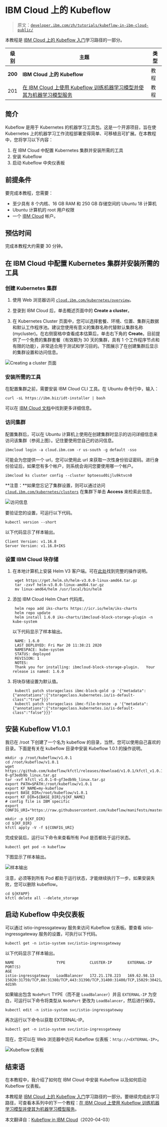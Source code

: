 # IBM Cloud 上的 Kubeflow

> 原文：[`developer.ibm.com/zh/tutorials/kubeflow-in-ibm-cloud-public/`](https://developer.ibm.com/zh/tutorials/kubeflow-in-ibm-cloud-public/)

本教程是 [IBM Cloud 上的 Kubeflow 入门](https://developer.ibm.com/zh/series/learning-path-getting-started-with-kubeflow-ibm-cloud/)学习路径的一部分。

| 级别 | 主题 | 类型 |
| --- | --- | --- |
| **200** | **IBM Cloud 上的 Kubeflow** | 教程 |
| 201 | [在 IBM Cloud 上使用 Kubeflow 训练机器学习模型并使其为机器学习模型服务](https://developer.ibm.com/zh/tutorials/train-and-serve-a-machine-learning-model-using-kubeflow-in-ibm-cloud/) | 教程 |

## 简介

Kubeflow 是用于 Kubernetes 的机器学习工具包。这是一个开源项目，旨在使 Kubernetes 上的机器学习工作流程部署变得简单、可移植且可扩展。在本教程中，您将学习以下内容：

1.  在 IBM Cloud 中配置 Kubernetes 集群并安装所需的工具
2.  安装 Kubeflow
3.  启动 Kubeflow 中央仪表板

## 前提条件

要完成本教程，您需要：

*   至少具有 8 个内核、16 GB RAM 和 250 GB 存储空间的 Ubuntu 18 计算机
*   Ubuntu 计算机的 root 用户权限
*   一个 [IBM Cloud](https://cloud.ibm.com/registration?cm_sp=ibmdev-_-developer-tutorials-_-cloudreg) 帐户。

## 预估时间

完成本教程大约需要 30 分钟。

## 在 IBM Cloud 中配置 Kubernetes 集群并安装所需的工具

### 创建 Kubernetes 集群

1.  使用 Web 浏览器访问 [`cloud.ibm.com/kubernetes/overview`](https://cloud.ibm.com/kubernetes/overview?cm_sp=ibmdev-_-developer-tutorials-_-cloudreg)。

2.  登录到 IBM Cloud 后，单击概述页面中的 **Create a cluster**。

3.  在 Kubernetes Cluster 页面中，您可以选择套餐、环境、位置、集群元数据和默认工作程序池。建议您使用有意义的集群名称代替默认集群名称 (mycluster)。在右侧窗格中查看成本估算后，单击右下角的 **Create**。目前提供了一个免费的集群套餐（有效期为 30 天的集群，具有 1 个工作程序节点和有限的功能），非常适合用于测试和学习目的。下图展示了在创建集群后显示的集群设置和访问信息。

![Creating a cluster 页面](img/852a723f4598be7be21a1949a2e25c29.png)

### 安装所需的工具

在配置集群之前，需要安装 IBM Cloud CLI 工具。在 Ubuntu 命令行中，输入：

```
curl -sL https://ibm.biz/idt-installer | bash 
```

可以在 [IBM Cloud 文档](https://cloud.ibm.com/docs/cli?topic=cloud-cli-getting-started)中找到更多详细信息。

### 访问集群

配置集群后，可以在 Ubuntu 计算机上使用在创建集群时显示的访问详细信息来访问该集群（参阅上图）。记住要使用您自己的访问信息。

```
ibmcloud login -a cloud.ibm.com -r us-south -g default -sso 
```

可能会为您提供一个 url，您可以使用此 url 来获取一次性身份验证密码。进行身份验证后，如果您有多个帐户，则系统会询问您要使用哪一个帐户。

```
ibmcloud ks cluster config --cluster bptoesud0ijlu9ktvcn0 
```

**注意：**如果您忘记了集群设置，则可以通过访问 [`cloud.ibm.com/kubernetes/clusters`](https://cloud.ibm.com/kubernetes/clusters?cm_sp=ibmdev-_-developer-tutorials-_-cloudreg) 在集群下单击 **Access** 来检索此信息。

![访问信息](img/df7a90adb9fef07d0219ef82f6c89da2.png)

要验证您的设置，可运行以下代码。

```
kubectl version --short 
```

以下代码显示了样本输出。

```
Client Version: v1.16.8
Server Version: v1.16.8+IKS 
```

### 设置 IBM Cloud 块存储

1.  在本地计算机上安装 Helm V3 客户端。可在[此处](https://helm.sh/docs/intro/install/)找到完整的操作说明。

    ```
     wget https://get.helm.sh/helm-v3.0.0-linux-amd64.tar.gz
     tar -zxvf helm-v3.0.0-linux-amd64.tar.gz
     mv linux-amd64/helm /usr/local/bin/helm 
    ```

2.  添加 IBM Cloud Helm Chart 代码库。

    ```
     helm repo add iks-charts https://icr.io/helm/iks-charts
     helm repo update
     helm install 1.6.0 iks-charts/ibmcloud-block-storage-plugin -n kube-system 
    ```

    以下代码显示了样本输出。

    ```
     NAME: 1.6.0
     LAST DEPLOYED: Fri Mar 20 11:38:21 2020
     NAMESPACE: kube-system
     STATUS: deployed
     REVISION: 1
     NOTES:
     Thank you for installing: ibmcloud-block-storage-plugin.   Your release is named: 1.6.0 
    ```

3.  将块存储设置为默认值。

    ```
     kubectl patch storageclass ibmc-block-gold -p '{"metadata": {"annotations":{"storageclass.kubernetes.io/is-default-class":"true"}}}'
     kubectl patch storageclass ibmc-file-bronze -p '{"metadata": {"annotations":{"storageclass.kubernetes.io/is-default-class":"false"}}}' 
    ```

## 安装 Kubeflow V1.0.1

我已在 /root 下创建了一个名为 kubeflow 的目录，当然，您可以使用自己喜欢的目录。下面是有关在 kubeflow 目录中安装 Kubeflow 1.0.1 的操作说明。

```
mkdir -p /root/kubeflow/v1.0.1
cd /root/kubeflow/v1.0.1
wget https://github.com/kubeflow/kfctl/releases/download/v1.0.1/kfctl_v1.0.1-0-gf3edb9b_linux.tar.gz
tar -xvf kfctl_v1.0.1-0-gf3edb9b_linux.tar.gz
export PATH=$PATH:/root/kubeflow/v1.0.1
export KF_NAME=my-kubeflow
export BASE_DIR=/root/kubeflow/v1.0.1
export KF_DIR=${BASE_DIR}/${KF_NAME}
# config file is IBM specific
export CONFIG_URI="https://raw.githubusercontent.com/kubeflow/manifests/master/kfdef/kfctl_ibm.yaml"

mkdir -p ${KF_DIR}
cd ${KF_DIR}
kfctl apply -V -f ${CONFIG_URI} 
```

完成安装后，运行以下命令来查看所有 Pod 是否都处于运行状态。

```
kubectl get pod -n kubeflow 
```

下图显示了样本输出。

![样本输出](img/99015c355b17ba871099654088246fd0.png)

注意，必须等到所有 Pod 都处于运行状态，才能继续执行下一步。如果安装失败，您可以删除 kubeflow。

```
cd ${KFAPP}
kfctl delete all --delete_storage 
```

## 启动 Kubeflow 中央仪表板

可以通过 istio-ingressgateway 服务来访问 Kubeflow 仪表板。要查看 istio-ingressgateway 服务的设置，可执行以下代码。

```
kubectl get -n istio-system svc/istio-ingressgateway 
```

以下代码显示了样本输出。

```
NAME                   TYPE           CLUSTER-IP       EXTERNAL-IP    PORT(S)                                                                                                                                      AGE
istio-ingressgateway   LoadBalancer   172.21.178.223   169.62.98.13   15020:31759/TCP,80:31380/TCP,443:31390/TCP,31400:31400/TCP,15029:30421/TCP,15030:31917/TCP,15031:30450/TCP,15032:32528/TCP,15443:30312/TCP   4d19h 
```

如果输出包含 `NodePort` TYPE（而不是 `LoadBalancer`）并且 `EXTERNAL-IP` 为空白，可运行以下命令将类型从 `NodePort` 更改为 `LoadBalancer`，然后进行保存。

```
kubectl edit -n istio-system svc/istio-ingressgateway 
```

再次运行以下命令以获取 EXTERNAL-IP。

```
kubectl get -n istio-system svc/istio-ingressgateway 
```

现在，您可以在 Web 浏览器中访问 Kubeflow 仪表板：`http://<EXTERNAL-IP>`。

![Kubeflow 仪表板](img/a6e0e0d2e967c3b6b59bf7367807fa65.png)

## 结束语

在本教程中，我介绍了如何在 IBM Cloud 中安装 Kubeflow 以及如何启动 Kubeflow 仪表板。

本教程是 [IBM Cloud 上的 Kubeflow 入门](https://developer.ibm.com/zh/series/learning-path-getting-started-with-kubeflow-ibm-cloud/)学习路径的一部分。要继续完成此学习路径，可查看本系列中的下一个教程：[在 IBM Cloud 上使用 Kubeflow 训练机器学习模型并使其为机器学习模型服务](https://developer.ibm.com/zh/tutorials/train-and-serve-a-machine-learning-model-using-kubeflow-in-ibm-cloud)。

本文翻译自：[Kubeflow in IBM Cloud](https://developer.ibm.com/tutorials/kubeflow-in-ibm-cloud-public/)（2020-04-03）
